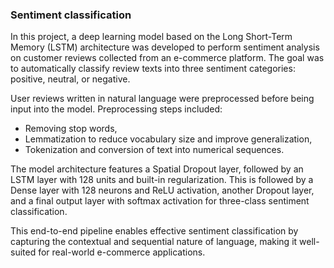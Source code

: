 ### Sentiment classification 
In this project, a deep learning model based on the Long Short-Term Memory (LSTM) architecture was developed to perform sentiment analysis on customer reviews collected from an e-commerce platform. The goal was to automatically classify review texts into three sentiment categories: positive, neutral, or negative.

User reviews written in natural language were preprocessed before being input into the model. Preprocessing steps included:

- Removing stop words,
- Lemmatization to reduce vocabulary size and improve generalization,
- Tokenization and conversion of text into numerical sequences.
  
The model architecture features a Spatial Dropout layer, followed by an LSTM layer with 128 units and built-in regularization. This is followed by a Dense layer with 128 neurons and ReLU activation, another Dropout layer, and a final output layer with softmax activation for three-class sentiment classification.

This end-to-end pipeline enables effective sentiment classification by capturing the contextual and sequential nature of language, making it well-suited for real-world e-commerce applications.
